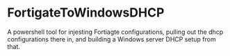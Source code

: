 # FortigateToWindowsDHCP
 A powershell tool for injesting Fortiagte configurations, pulling out the dhcp configurations there in, and building a Windows server DHCP setup from that.
